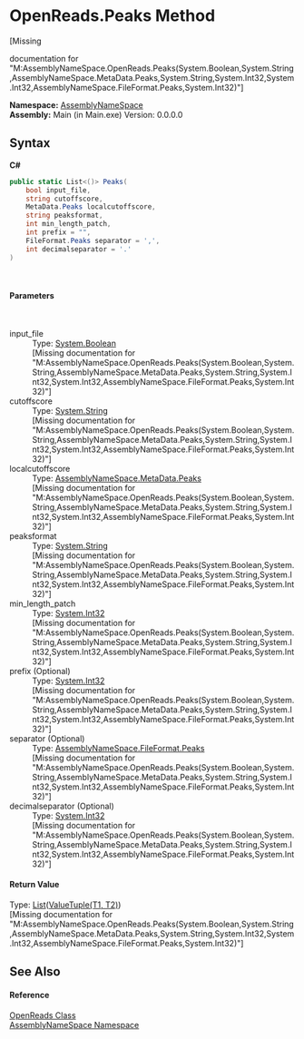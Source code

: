 # OpenReads.Peaks Method 
 

\[Missing <summary> documentation for "M:AssemblyNameSpace.OpenReads.Peaks(System.Boolean,System.String,AssemblyNameSpace.MetaData.Peaks,System.String,System.Int32,System.Int32,AssemblyNameSpace.FileFormat.Peaks,System.Int32)"\]

**Namespace:**&nbsp;<a href="6bcc80ef-5cfd-db5f-1eb2-7297d1c16397">AssemblyNameSpace</a><br />**Assembly:**&nbsp;Main (in Main.exe) Version: 0.0.0.0

## Syntax

**C#**<br />
``` C#
public static List<()> Peaks(
	bool input_file,
	string cutoffscore,
	MetaData.Peaks localcutoffscore,
	string peaksformat,
	int min_length_patch,
	int prefix = "",
	FileFormat.Peaks separator = ',',
	int decimalseparator = '.'
)
```

<br />

#### Parameters
&nbsp;<dl><dt>input_file</dt><dd>Type: <a href="http://msdn2.microsoft.com/en-us/library/a28wyd50" target="_blank">System.Boolean</a><br />\[Missing <param name="input_file"/> documentation for "M:AssemblyNameSpace.OpenReads.Peaks(System.Boolean,System.String,AssemblyNameSpace.MetaData.Peaks,System.String,System.Int32,System.Int32,AssemblyNameSpace.FileFormat.Peaks,System.Int32)"\]</dd><dt>cutoffscore</dt><dd>Type: <a href="http://msdn2.microsoft.com/en-us/library/s1wwdcbf" target="_blank">System.String</a><br />\[Missing <param name="cutoffscore"/> documentation for "M:AssemblyNameSpace.OpenReads.Peaks(System.Boolean,System.String,AssemblyNameSpace.MetaData.Peaks,System.String,System.Int32,System.Int32,AssemblyNameSpace.FileFormat.Peaks,System.Int32)"\]</dd><dt>localcutoffscore</dt><dd>Type: <a href="95ab4fc6-9aa1-c8e2-fcf3-efc763f2dddb">AssemblyNameSpace.MetaData.Peaks</a><br />\[Missing <param name="localcutoffscore"/> documentation for "M:AssemblyNameSpace.OpenReads.Peaks(System.Boolean,System.String,AssemblyNameSpace.MetaData.Peaks,System.String,System.Int32,System.Int32,AssemblyNameSpace.FileFormat.Peaks,System.Int32)"\]</dd><dt>peaksformat</dt><dd>Type: <a href="http://msdn2.microsoft.com/en-us/library/s1wwdcbf" target="_blank">System.String</a><br />\[Missing <param name="peaksformat"/> documentation for "M:AssemblyNameSpace.OpenReads.Peaks(System.Boolean,System.String,AssemblyNameSpace.MetaData.Peaks,System.String,System.Int32,System.Int32,AssemblyNameSpace.FileFormat.Peaks,System.Int32)"\]</dd><dt>min_length_patch</dt><dd>Type: <a href="http://msdn2.microsoft.com/en-us/library/td2s409d" target="_blank">System.Int32</a><br />\[Missing <param name="min_length_patch"/> documentation for "M:AssemblyNameSpace.OpenReads.Peaks(System.Boolean,System.String,AssemblyNameSpace.MetaData.Peaks,System.String,System.Int32,System.Int32,AssemblyNameSpace.FileFormat.Peaks,System.Int32)"\]</dd><dt>prefix (Optional)</dt><dd>Type: <a href="http://msdn2.microsoft.com/en-us/library/td2s409d" target="_blank">System.Int32</a><br />\[Missing <param name="prefix"/> documentation for "M:AssemblyNameSpace.OpenReads.Peaks(System.Boolean,System.String,AssemblyNameSpace.MetaData.Peaks,System.String,System.Int32,System.Int32,AssemblyNameSpace.FileFormat.Peaks,System.Int32)"\]</dd><dt>separator (Optional)</dt><dd>Type: <a href="95952360-346f-6123-1094-b7f244704c71">AssemblyNameSpace.FileFormat.Peaks</a><br />\[Missing <param name="separator"/> documentation for "M:AssemblyNameSpace.OpenReads.Peaks(System.Boolean,System.String,AssemblyNameSpace.MetaData.Peaks,System.String,System.Int32,System.Int32,AssemblyNameSpace.FileFormat.Peaks,System.Int32)"\]</dd><dt>decimalseparator (Optional)</dt><dd>Type: <a href="http://msdn2.microsoft.com/en-us/library/td2s409d" target="_blank">System.Int32</a><br />\[Missing <param name="decimalseparator"/> documentation for "M:AssemblyNameSpace.OpenReads.Peaks(System.Boolean,System.String,AssemblyNameSpace.MetaData.Peaks,System.String,System.Int32,System.Int32,AssemblyNameSpace.FileFormat.Peaks,System.Int32)"\]</dd></dl>

#### Return Value
Type: <a href="http://msdn2.microsoft.com/en-us/library/6sh2ey19" target="_blank">List</a>(<a href="http://msdn2.microsoft.com/en-us/library/mt744804" target="_blank">ValueTuple(T1, T2)</a>)<br />\[Missing <returns> documentation for "M:AssemblyNameSpace.OpenReads.Peaks(System.Boolean,System.String,AssemblyNameSpace.MetaData.Peaks,System.String,System.Int32,System.Int32,AssemblyNameSpace.FileFormat.Peaks,System.Int32)"\]

## See Also


#### Reference
<a href="429ff459-6f23-a30e-1663-0729c353b95c">OpenReads Class</a><br /><a href="6bcc80ef-5cfd-db5f-1eb2-7297d1c16397">AssemblyNameSpace Namespace</a><br />